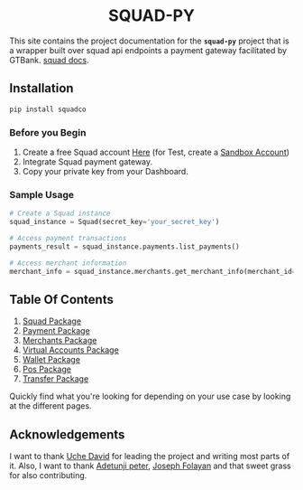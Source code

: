 # <center>SQUAD-PY<center/>

This site contains the project documentation for the
**`squad-py`** project that is a wrapper built over squad api endpoints
a payment gateway facilitated by GTBank.
[squad docs](
    https://squadinc.gitbook.io/squad-api-documentation/).

## Installation
```bash
pip install squadco
```

### Before you Begin
1. Create a free Squad account [Here](https://dashboard.squadco.com/sign-up) (for Test, create a [Sandbox Account](https://sandbox.squadco.com/sign-up))
2. Integrate Squad payment gateway.
3. Copy your private key from your Dashboard.


### Sample Usage
```python
# Create a Squad instance
squad_instance = Squad(secret_key='your_secret_key')

# Access payment transactions
payments_result = squad_instance.payments.list_payments()

# Access merchant information
merchant_info = squad_instance.merchants.get_merchant_info(merchant_id='merchant123')
```

## Table Of Contents

1. [Squad Package](squad.md)
2. [Payment Package](payment.md)
3. [Merchants Package](merchants.md)
4. [Virtual Accounts Package](virtual_accounts.md)
5. [Wallet Package](wallet.md)
6. [Pos Package](pos.md)
7. [Transfer Package](transfer.md)


Quickly find what you're looking for depending on
your use case by looking at the different pages.

## Acknowledgements

I want to thank [Uche David](https://github.com/debugtitan) for leading the project and writing most parts of it. Also, I want to thank [Adetunji peter](https://github.com/Grenate22), [Joseph Folayan](https://github.com/joey1123455) and that sweet grass for also contributing.

